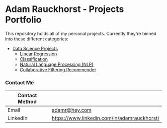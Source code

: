 # Adam Rauckhorst - Projects Portfolio

This repository holds all of my personal projects. Currently they're binned into these different categories:

- [Data Science Projects](https://github.com/ARauckhorst/Personal_Projects/tree/master/Data%20Science%20Projects)
    - [Linear Regression](https://github.com/ARauckhorst/Personal_Projects/tree/master/Data%20Science%20Projects/Money(golf)ball%20-%20Linear%20Regression)
    - [Classification](https://github.com/ARauckhorst/Personal_Projects/tree/master/Data%20Science%20Projects/Predicting%20SBA%20Loan%20Defaults)
    - [Natural Language Processing (NLP)](https://github.com/ARauckhorst/Personal_Projects/tree/master/Data%20Science%20Projects/Topic%20Modeling%20The%20Tim%20Ferriss%20Show)
    - [Collaborative Filtering Recommender](https://github.com/ARauckhorst/Personal_Projects/tree/master/Data%20Science%20Projects/Twitch%20Channel%20Collaborative%20Filtering%20Recommender)
    

### Contact Me

| Contact Method |  |
| --- | --- |
| Email | adamr@hey.com |
| LinkedIn | https://www.linkedin.com/in/adamrauckhorst/ |
